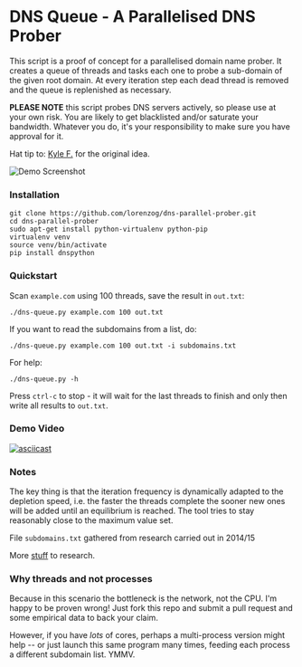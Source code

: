 DNS Queue - A Parallelised DNS Prober
=================================

This script is a proof of concept for a parallelised domain name prober. It creates a queue of threads and tasks each one to probe a sub-domain of the given root domain. At every iteration step each dead thread is removed and the queue is replenished as necessary.

**PLEASE NOTE** this script probes DNS servers actively, so please use at your own risk. You are likely to get blacklisted and/or saturate your bandwidth. Whatever you do, it's your responsibility to make sure you have approval for it.

Hat tip to: [Kyle F.](https://github.com/radman404) for the original idea.

![Demo Screenshot](screenshot.png?raw=true "Usage example")

### Installation
    git clone https://github.com/lorenzog/dns-parallel-prober.git
    cd dns-parallel-prober
    sudo apt-get install python-virtualenv python-pip
    virtualenv venv
    source venv/bin/activate
    pip install dnspython

### Quickstart

Scan `example.com` using 100 threads, save the result in `out.txt`:

    ./dns-queue.py example.com 100 out.txt

If you want to read the subdomains from a list, do:

    ./dns-queue.py example.com 100 out.txt -i subdomains.txt

For help:

    ./dns-queue.py -h


Press `ctrl-c` to stop - it will wait for the last threads to finish and only then write all results to `out.txt`.

### Demo Video
[![asciicast](https://asciinema.org/a/16teprhj9hykzrl8hmtyrte2k.png)](https://asciinema.org/a/16teprhj9hykzrl8hmtyrte2k)

### Notes

The key thing is that the iteration frequency is dynamically adapted to the depletion speed, i.e. the faster the threads complete the sooner new ones will be added until an equilibrium is reached. The tool tries to stay reasonably close to the maximum value set.

File `subdomains.txt` gathered from research carried out in 2014/15

More [stuff](http://haxpo.nl/haxpo2015ams/wp-content/uploads/sites/4/2015/04/D1-P.-Mason-K.-Flemming-A.-Gill-All-Your-Hostnames-Are-Belong-to-Us.pdf) to research.

### Why threads and not processes

Because in this scenario the bottleneck is the network, not the CPU. I'm happy to be proven wrong! Just fork this repo and submit a pull request and some empirical data to back your claim.

However, if you have *lots* of cores, perhaps a multi-process version might help -- or just launch this same program many times, feeding each process a different subdomain list. YMMV.



